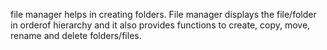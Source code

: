file manager helps in creating folders. File manager displays the file/folder in orderof hierarchy and it also provides functions to create, copy, move, rename and delete folders/files.

